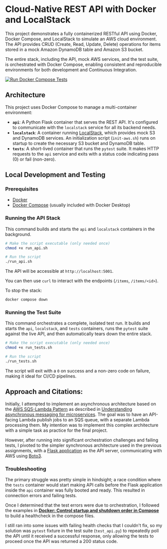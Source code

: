 # Cloud-Native REST API with Docker and LocalStack

This project demonstrates a fully containerized RESTful API using Docker, Docker Compose, and LocalStack to simulate an AWS cloud environment. The API provides CRUD (Create, Read, Update, Delete) operations for items stored in a mock Amazon DynamoDB table and Amazon S3 bucket.

The entire stack, including the API, mock AWS services, and the test suite, is orchestrated with Docker Compose, enabling consistent and reproducible environments for both development and Continuous Integration.

[![Run Docker Compose Tests](https://github.com/CCLynch/3-orchestration-CRUD/actions/workflows/ci.yml/badge.svg)](https://github.com/CCLynch/3-orchestration-CRUD/actions/workflows/ci.yml)

## Architecture

This project uses Docker Compose to manage a multi-container environment:

-   **`api`**: A Python Flask container that serves the REST API. It's configured to communicate with the `localstack` service for all its backend needs.
-   **`localstack`**: A container running [LocalStack](https://www.localstack.cloud/), which provides mock S3 and DynamoDB services. An initialization script (`init-aws.sh`) runs on startup to create the necessary S3 bucket and DynamoDB table.
-   **`tests`**: A short-lived container that runs the `pytest` suite. It makes HTTP requests to the `api` service and exits with a status code indicating pass (0) or fail (non-zero).

## Local Development and Testing

### Prerequisites

-   [Docker](https://www.docker.com/get-started)
-   [Docker Compose](https://docs.docker.com/compose/install/) (usually included with Docker Desktop)

### Running the API Stack

This command builds and starts the `api` and `localstack` containers in the background.

```bash
# Make the script executable (only needed once)
chmod +x run_api.sh

# Run the script
./run_api.sh
```

The API will be accessible at `http://localhost:5001`. 

You can then use `curl` to interact with the endpoints (`/items`, `/items/<id>`).

To stop the stack:
```bash
docker compose down
```

### Running the Test Suite

This command orchestrates a complete, isolated test run. It builds and starts the `api`, `localstack`, and `tests` containers, runs the `pytest` suite against the live API, and then automatically tears down the entire stack.

```bash
# Make the script executable (only needed once)
chmod +x run_tests.sh

# Run the script
./run_tests.sh
```

The script will exit with a `0` on success and a non-zero code on failure, making it ideal for CI/CD pipelines.

## Approach and Citations:

Initially, I attempted to implement an asynchronous architecture based on the [AWS SQS-Lambda Pattern](https://docs.aws.amazon.com/lambda/latest/dg/with-sqs.html) as described in [Understanding asynchronous messaging for microservices](https://aws.amazon.com/blogs/compute/understanding-asynchronous-messaging-for-microservices/). The goal was to have an API-facing Lambda publish jobs to an SQS queue, with a separate Lambda processing them. My intention was to implement this complex architecture with a simple task as practice for the final project.

However, after running into significant orchestration challenges and failing tests, I pivoted to the simpler synchronous architecture used in the previous assignments, with a [Flask application](https://flask.palletsprojects.com/en/stable/tutorial/) as the API server, communicating with AWS using [Boto3](https://aws.amazon.com/sdk-for-python/).

### Troubleshooting

The primary struggle was pretty simple in hindsight; a race condition where the `tests` container would start making API calls before the Flask application inside the `api` container was fully booted and ready. This resulted in connection errors and failing tests.

Once I determined that the test errors were due to orchestration, I followed the examples in **[Docker: Control startup and shutdown order in Compose](https://docs.docker.com/compose/how-tos/startup-order/)** to build a healthcheck in the compose files. 

I still ran into some issues with failing health checks that I couldn't fix, so my solution was `pytest` fixture in the test suite (`test_api.py`) to repeatedly poll the API until it received a successful response, only allowing the tests to proceed once the API was returned a 200 status code. 
